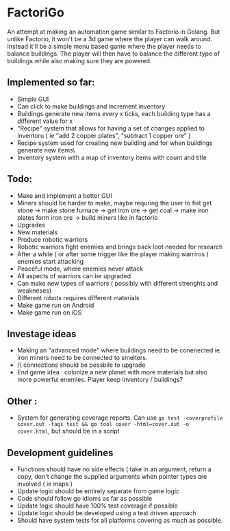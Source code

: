 # FactoriGo
An attempt at making an automation game similar to Factorio in Golang. But unlike Factorio, it won't be a 3d game where the player can walk around. Instead it'll be a simple menu based game where the player needs to balance buildings. The player will then have to balance the different type of buildings while also making sure they are powered. 


## Implemented so far:
- Simple GUI
- Can click to make buildings and increment inventory
- Buildings generate new items every x ticks, each building type has a different value for x
- "Recipe" system that allows for having a set of changes applied to inventoru ( ie "add 2 copper plates", "subtract 1 copper ore" }
- Recipe system used for creating new building and for when buildings generate new items\
- Inventory system with a map of inventory items with count and title

## Todo:
- Make and implement a better GUI
- Miners should be harder to make, maybe requring the user to fist get stone -> make stone furnace -> get iron ore -> get coal -> make iron plates form iron ore -> build miners like in factorio
- Upgrades
- New materials
- Produce robotic warriors
- Robotic warriors fight enemies and brings back loot needed for research
- After a while ( or after some trigger like the player making warriros ) enemies start attacking
- Peaceful mode, where enemies never attack
- All aspects of warriors can be upgraded
- Can make new types of warriors ( possibly with different strenghts and weakneses)
- Different robots requires different materials
- Make game run on Android
- Make game run on iOS

## Investage ideas
- Making an "advanced mode" where buildings need to be conenected ie. iron miners need to be connected to smelters.
- /\ connections should be possbile to upgrade
- End game idea : colonize a new planet with more materials but also more powerful enemies. Player keep inventory / buildings?

## Other :
- System for generating coverage reports. Can use ` go test -coverprofile cover.out -tags test && go tool cover -html=cover.out -o cover.html
`, but should be in a script

## Development guidelines
- Functions should have no side effects ( take in an argument, return a copy, don't change the supplied arguments when pointer types are involved ( ie maps )
- Update logic should be entirely separate from game logic
- Code should follow go idioms as far as possible
- Update logic should have 100% test coverage if possible
- Update logic should be developed using a test driven approach
- Should have system tests for all platforms covering as much as possible.
